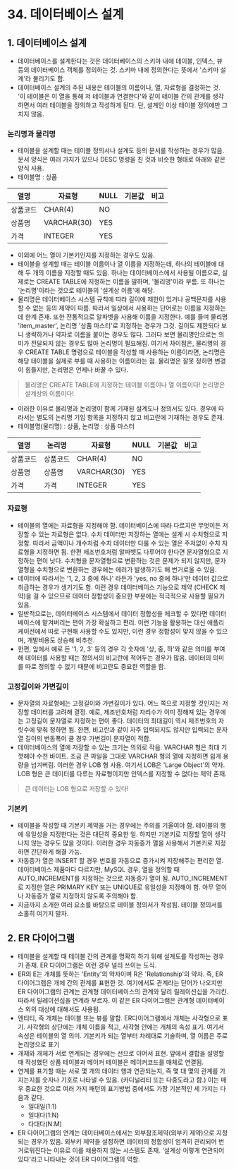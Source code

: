 # 34. 데이터베이스 설계
## 1. 데이터베이스 설계
- 데이터베이스를 설계한다는 것은 데이터베이스의 스키마 내에 테이블, 인덱스, 뷰 등의 데이터베이스 객체를 정의하는 것. 스키마 내에 정의한다는 뜻에서 '스키마 설계'라 불리기도 함.
- 데이터베이스 설계의 주된 내용은 테이블의 이름이나, 열, 자료형을 결정하는 것. '이 테이블은 이 열을 통해 저 테이블과 연결한다'와 같이 테이블 간의 관계를 생각하면서 여러 테이블을 정의하고 작성하게 된다. 단,
설계인 이상 테이블 정의에만 그치지 않음.

### 논리명과 물리명
- 테이블을 설계할 때는 테이블 정의서나 설계도 등의 문서를 작성하는 경우가 많음. 문서 양식은 여러 가지가 있으나 DESC 명령을 친 것과 비슷한 형태로 아래와 같은 양식 사용.
- 테이블명 : 상품

| 열명   | 자료형         | NULL | 기본값 | 비고  |
|------|-------------|------|-----|-----|
| 상품코드 | CHAR(4)     | NO   |     |     |
| 상품명  | VARCHAR(30) | YES  |     |     |
| 가격   | INTEGER     | YES  |     |     |

- 이외에 어느 열이 기본키인지를 지정하는 경우도 있음.
- 테이블을 설계할 때는 테이블 이름이나 열 이름을 지정하는데, 하나의 테이블에 대해 두 개의 이름을 지정할 때도 있음. 하나는 데이터베이스에서 사용될 이름으로, 실제로는 CREATE TABLE에 지정하는 이름을 말하며,
'물리명'이라 부름. 또 하나는 '논리명'이라는 것으로 테이블의 '설계상 이름'에 해당.
- 물리명은 데이터베이스 시스템 규칙에 따라 길이에 제한이 있거나 공백문자를 사용할 수 없는 등의 제약이 따름. 따라서 일상에서 사용하는 단어로는 이름을 지정하는 데 한계 존재. 또한 전통적으로 알파벳을 사용해
이름을 지정한다. 예를 들며 물리명 'item_master', 논리명 '상품 마스터'로 지정하는 경우가 그것. 길이도 제한되다 보니 생략하거나 약자로 이름을 붙이는 경우도 많다. 그러다 보면 물리명만으로는 의미가 전달되지
않는 경우도 많아 논리명이 필요해짐. 여기서 차이점은, 물리명의 경우 CREATE TABLE 명령으로 테이블을 작성할 때 사용하는 이름이라면, 논리명은 해당 테이블을 실제로 부를 때 사용하는 이름이라는 점.
물리명은 잘못 정하면 변경이 힘들지만, 논리명은 언제나 바꿀 수 있다.
> 물리명은 CREATE TABLE에 지정하는 테이블 이름이나 열 이름이다! 논리명은 설계상의 이름이다!
- 이러한 이유로 물리명과 논리명이 함께 기재된 설계도나 정의서도 있다. 경우에 따라서는 별도의 논리명 기입 항목을 지정하지 않고 비고란에 기재하는 경우도 존재.
- 테이블명(물리명) : 상품, 논리명 : 상품 마스터

| 열명   | 논리명  | 자료형         | NULL | 기본값 | 비고  |
|------|------|-------------|------|-----|-----|
| 상품코드 | 상품코드 | CHAR(4)     | NO   |     |     |
| 상품명  | 상품명  | VARCHAR(30) | YES  |     |     |
| 가격   | 가격   | INTEGER     | YES  |     |     |

### 자료형
- 테이블의 열에는 자료형을 지정해야 함. 데이터베이스에 따라 다르지만 무엇이든 저장할 수 있는 자료형은 없다. 수치 데이터만 저장하는 열에는 설계 시 수치형으로 지정함. 따라서 금액이나 개수처럼 수치 데이터만 다룰
수 있는 열은 주저없이 수치 자료형을 지정하면 됨. 한편 제조번호처럼 알파벳도 다루어야 한다면 문자열형으로 지정하는 편이 낫다. 수치형을 문자열형으로 변환하는 것은 문제가 되지 않지만, 문자열형을 수치형으로
변환하는 경우에는 에러가 발생하기도 해 번거로울 수 있음.
- 데이터에 따라서는 '1, 2, 3 중에 하나' 라든가 'yes, no 중에 하나'만 데이터 값으로 취급하는 경우가 생기기도 함. 이런 경우 데이터베이스 기능으로 제약 (CHECK 제약)을 걸 수 있으므로 데이터 정합성이
중요한 부분에는 적극적으로 사용할 필요가 있음.
- 일반적으로는, 데이터베이스 시스템에서 데이터 정합성을 체크할 수 있다면 데이터베이스에 맡겨버리는 편이 가장 확실하고 편리. 이런 기능을 활용하는 대신 애플리케이션에서 따로 구현해 사용할 수도 있지만, 이런 경우
정합성이 맞지 않을 수 있으며, 개발비용도 상승해 비추천.
- 한편, 앞에서 예로 든 '1, 2, 3' 등의 경우 각 숫자에 '상, 중, 하'와 같은 의미를 부여해 데이터를 사용할 때는 정의서의 비고란에 적어두는 경우가 많음. 데이터의 의미를 따로 정의할 수 없기 때문에 비고란도
중요한 역할을 함.

### 고정길이와 가변길이
- 문자열의 자료형에는 고정길이와 가변길이가 있다. 어느 쪽으로 지정할 것인지는 저장할 데이터를 고려해 결정. 예로, 제조번호처럼 자리수가 이미 정해져 있는 경우에는 고정길이 문자열로 지정하는 편이 좋다. 데이터의
최대길이 역시 제조번호의 자릿수에 맞춰 정하면 됨. 한편, 비고란과 같이 자주 입력되지도 않지만 입력되는 문자열 길이의 변동폭이 클 경우 가변길이 문자열이 적합.
- 데이터베이스의 열에 저장할 수 있는 크기는 의외로 작음. VARCHAR 형은 최대 기껏해야 수천 바이트. 조금 큰 파일을 그대로 VARCHAR 형의 열에 지정하면 쉽게 용량을 넘겨버림. 이러한 경우 LOB 형 사용. 여기서
LOB은 'Large Object'의 약자. LOB 형은 큰 데이터를 다루는 자료형이지만 인덱스를 지정할 수 없다는 제약 존재.
> 큰 데이터는 LOB 형으로 저장할 수 있다!

### 기본키
- 테이블을 작성할 때 기본키 제약을 거는 경우에는 주의를 기울여야 함. 테이블의 행에 유일성을 지정한다는 것은 대단히 중요한 일. 하지만 기본키로 지정할 열이 생각나지 않는 경우도 많을 것이다. 이러한 경우 자동증가
열을 사용해서 기본키로 지정하면 간단하게 해결 가능.
- 자동증가 열은 INSERT 할 경우 번호를 자동으로 증가시켜 저장해주는 편리한 열. 데이터베이스 제품마다 다르지만, MySQL 경우, 열을 정의할 때 AUTO_INCREMENT를 지정하는 것으로 자동증가 열이 됨.
AUTO_INCREMENT로 지정한 열은 PRIMARY KEY 또는 UNIQUE로 유일성을 지정해야 함. 아무 열이나 자동증가 열로 지정하지 않도록 주의해야 함.
- 지금까지 소개한 여러 요소를 바탕으로 테이블 정의서가 작성됨. 테이블 정의서를 소홀히 여기지 말자.

## 2. ER 다이어그램
- 테이블을 설계할 때 테이블 간의 관계를 명확히 하기 위해 설계도를 작성하는 경우가 존재. ER 다이어그램은 이런 경우 널리 쓰이는 도식.
- ER의 E는 개체를 뜻하는 'Entity'의 약자이며 R은 'Relationship'의 약자. 즉, ER 다이어그램은 개체 간의 관계를 표현한 것. 여기에서도 관계라는 단어가 나오지만 ER 다이어그램의 관계는 관계형
데이터베이스의 관계와 달리 릴레이션십을 가리킨. 따라서 릴레이션십을 연계라 부르자. 이 같은 ER 다이어그램은 관계형 데이터베이스 외의 대상에 대해서도 사용됨.
- 엔티티, 즉 개체는 테이블 또는 뷰를 말함. ER다이어그램에서 개체는 사각형으로 표기. 사각형의 상단에는 개체 이름을 적고, 사각형 안에는 개체의 속성 표기. 여기서 속성은 테이블의 열 의미. 기본키가 되는 열부터
차례대로 기술하며, 열 이름은 주로 논리명으로 표기
- 개체와 개체가 서로 연계되는 경우에는 선으로 이어서 표현. 앞에서 결합을 설명할 때 작성했던 상품 테이블과 메이커 테이블은 메이커코드를 매체로 연결됨.
- 연계를 표기할 때는 서로 몇 개의 데이터 행과 연관되는지, 즉 몇 대 몇의 관계를 가지는지를 숫자나 기호로 나타낼 수 있음. (카디널리티 또는 다중도라고 함.) 이는 매우 중요한 것으로 여러 가지 패턴의 표기방법
중에서도 가장 기본적인 세 가지는 다음과 같다.
  - 일대일(1:1)
  - 일대다(1:N)
  - 다대다(N:M)
- ER 다이어그램의 연계는 데이터베이스에서는 외부참조제약(외부키 제약)으로 지정되는 경우가 있음. 외부키 제약을 설정하면 데이터의 정합성이 엄격히 관리되어 번거로워진다는 이유로 이를 채용하지 않는 시스템도 존재.
'설계상 이렇게 연관되어 있다'라고 나타내는 것이 ER 다이어그램의 역할.
